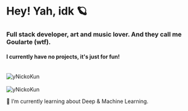 <h1>Hey! Yah, idk 🪐</h1>
<h3>Full stack developer, art and music lover. And they call me Goularte (wtf).</h3>

<h4>I currently have no projects, it's just for fun!</h4>

<br/>
<a>
<img src="https://github-readme-stats.vercel.app/api?username=yNickoKun&show_icons=true&theme=material-palenight&count_private=true" alt="yNickoKun" />
</a>
<br/>

<br/>
<a>
<img src="https://github-readme-stats.vercel.app/api/top-langs/?username=yNickoKun&layout=compact" alt="yNickoKun" />
</a>
<br/>

🌱 I’m currently learning about Deep & Machine Learning.

